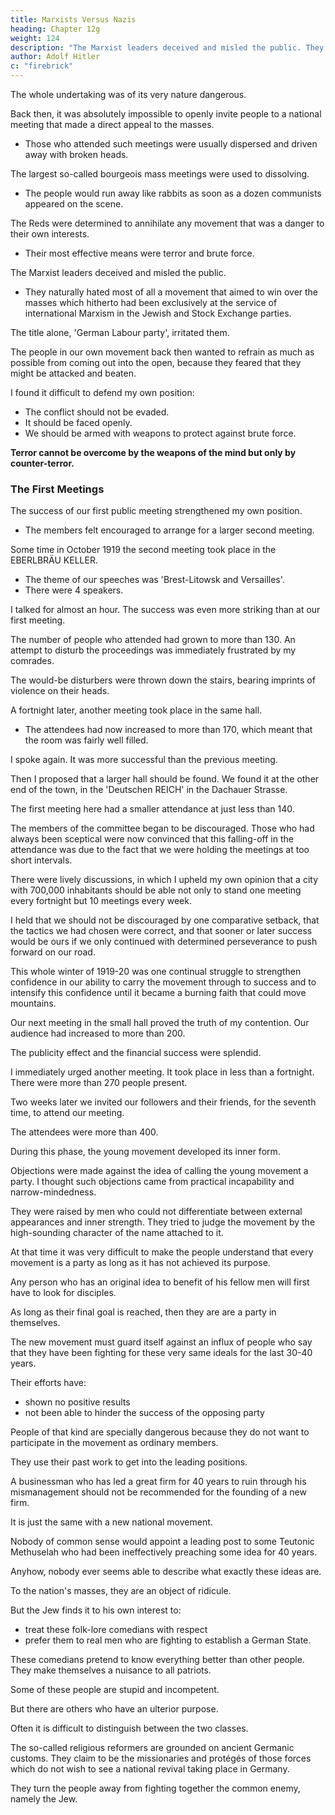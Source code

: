 ```yaml
---
title: Marxists Versus Nazis
heading: Chapter 12g
weight: 124
description: "The Marxist leaders deceived and misled the public. They naturally hated movements that aimed to win over the masses"
author: Adolf Hitler
c: "firebrick"
---
```



The whole undertaking was of its very nature dangerous. 

Back then, it was absolutely impossible to openly invite people to a national meeting that made a direct appeal to the masses.  
- Those who attended such meetings were usually dispersed and driven away with broken heads.

<!-- It certainly did not call for any great qualities to be able to do things in that way.  -->

The largest so-called bourgeois mass meetings were used to dissolving.
- The people would run away like rabbits as soon as a dozen communists appeared on the scene.

<!-- The Reds used to pay little attention to those bourgeois organizations where only babblers talked.

They recognized the inner triviality of such associations much better than the members themselves and therefore felt that they need not be afraid of them. --> 

The Reds were determined to annihilate any movement that was a danger to their own interests.
- Their most effective means were terror and brute force.

The Marxist leaders deceived and misled the public.
- They naturally hated most of all a movement that aimed to win over the masses which hitherto had been exclusively at the service of international Marxism in the Jewish and Stock Exchange parties.

The title alone, 'German Labour party', irritated them.

<!-- It could easily be foreseen that at the first opportune moment we should have to face the opposition of the Marxist despots, who were still intoxicated with their triumph in 1918. -->

The people in our own movement back then wanted to refrain as much as possible from coming out into the open, because they feared that they might be attacked and beaten.

<!-- In their minds they saw our first public meetings broken up and feared that the movement might thus be ruined forever.  -->

I found it difficult to defend my own position:
- The conflict should not be evaded.
- It should be faced openly.
- We should be armed with weapons to protect against brute force. 

**Terror cannot be overcome by the weapons of the mind but only by counter-terror.** 


### The First Meetings

The success of our first public meeting strengthened my own position.
- The members felt encouraged to arrange for a larger second meeting.

Some time in October 1919 the second meeting took place in the EBERLBRÄU KELLER.
- The theme of our speeches was 'Brest-Litowsk and Versailles'. 
- There were 4 speakers. 

I talked for almost an hour. The success was even more striking than at our first meeting.

The number of people who attended had grown to more than 130. An attempt to disturb the proceedings was immediately frustrated by my comrades.

The would-be disturbers were thrown down the stairs, bearing imprints of violence on their heads.

A fortnight later, another meeting took place in the same hall.
- The attendees had now increased to more than 170, which meant that the room was fairly well filled. 

I spoke again. It was more successful than the previous meeting.

Then I proposed that a larger hall should be found. We found it at the other end of the town, in the 'Deutschen REICH' in the Dachauer Strasse.

The first meeting here had a smaller attendance at just less than 140.

The members of the committee began to be discouraged. Those who had always been sceptical were now convinced that this falling-off in the attendance was due to the fact that we were holding the meetings at too short intervals. 

There were lively discussions, in which I upheld my own opinion that a city with 700,000 inhabitants should be able not only to stand one meeting every fortnight but 10 meetings every week.

I held that we should not be discouraged by one comparative setback, that the tactics we had chosen were correct, and that sooner or later success would be ours if we only continued with determined perseverance to push forward on our road.

This whole winter of 1919-20 was one continual struggle to strengthen confidence in our ability to carry the movement through to success and to intensify this confidence until it became a burning faith that could move mountains.

Our next meeting in the small hall proved the truth of my contention. Our audience had increased to more than 200.

The publicity effect and the financial success were splendid. 

I immediately urged another meeting. It took place in less than a fortnight. There were more than 270 people present.

Two weeks later we invited our followers and their friends, for the seventh time, to attend our meeting. 

<!-- The same hall was scarcely large enough for the number that came.  -->
The attendees were more than 400. 

During this phase, the young movement developed its inner form.

<!-- Sometimes, we had more or less hefty discussions within our small circle.  -->

<!-- From various sides--it was then just the same as it is to-day-- -->

Objections were made against the idea of calling the young movement a party. I thought such objections came from practical incapability and narrow-mindedness.

They were raised by men who could not differentiate between external appearances and inner strength. They tried to judge the movement by the high-sounding character of the name attached to it.

<!-- To this end they ransacked the vocabulary of our ancestors, with unfortunate results. -->

At that time it was very difficult to make the people understand that every movement is a party as long as it has not achieved its purpose.

<!-- brought its ideals to final triumph and thus . -->

<!-- It is a party even if it give itself a thousand difterent names. -->

Any person who has an original idea to benefit of his fellow men will first have to look for disciples.

<!-- carry into practice an original idea whose realization would be for the  -->

  <!-- who are ready to fight for the ends he has in view.  -->

<!-- If these ends did not go beyond the destruction of the party system and therewith put a stop to the process of disintegration, then all those who come forward as protagonists and apostles of such an ideal   -->

As long as their final goal is reached, then they are are a party in themselves.

<!-- It is only hair-splitting and playing with words when these antiquated theorists, whose practical success is in reverse ratio to their wisdom, presume to think they can change the character of a movement which is at the same time a party, by merely changing its name. -->

<!-- On the contrary, it is entirely out of harmony with the spirit of the nation to keep harping on that far-off and forgotten nomenclature which belongs to the ancient Germanic times and does not awaken any distinct association in our age. This habit of borrowing words from the dead past tends to mislead the people into thinking that the external trappings of its vocabulary are the important feature of a movement. It is really a mischievous habit; but it is quite prevalent nowadays.

At that time, and subsequently, I had to warn followers repeatedly against these wandering scholars who were peddling Germanic folk-lore and who never accomplished anything positive or practical, except to cultivate their own superabundant self-conceit.  -->

The new movement must guard itself against an influx of people who say that they have been fighting for these very same ideals for the last 30-40 years.

Their efforts have:
- shown no positive results
- not been able to hinder the success of the opposing party

 <!-- then the story of those forty years of futile effort furnishes sufficient proof for the incompetence of such a protagonist.  -->
<!-- If they have been 
Now if somebody has fought for forty years to carry into effect what he calls an idea, and if these alleged efforts not only show  -->


People of that kind are specially dangerous because they do not want to participate in the movement as ordinary members. 

They use their past work to get into the leading positions.

<!--  which would be the only fitting posts for them, in view of their 

 and also so that they might be enabled to carry on that work further.  -->

<!-- But woe to a young movement if the conduct of it should fall into the hands of such people.  -->

A businessman who has led a great firm for 40 years to ruin through his mismanagement should not be recommended for the founding of a new firm.

It is just the same with a new national movement.

Nobody of common sense would appoint a leading post to some Teutonic Methuselah who had been ineffectively preaching some idea for 40 years.

 <!-- until himself and his idea had entered the stage of senile decay. -->

<!-- Furthermore, only a very small percentage of such people join a new movement with the intention of serving its end unselfishly and helping in the spread of its principles. In most cases they come because they think that, under the aegis of the new movement, it will be possible for them to promulgate their old ideas to the misfortune of their new listeners.  -->

Anyhow, nobody ever seems able to describe what exactly these ideas are.

<!-- Such persons rant about ancient Teutonic heroes of the distant ages, with stone axes, battle spears and shields.

, whereas in reality they themselves are the woefullest poltroons imaginable. For those very same people who brandish Teutonic tin swords that have been fashioned carefully according to ancient models and wear padded bear-skins, with the horns of oxen mounted over their bearded faces, proclaim that all contemporary conflicts must be decided by the weapons of the mind alone. 

Thus they skedaddle when the first communist cudgel appears. Posterity will have little occasion to write a new epic on these heroic gladiators.  -->

<!-- I have seen too much of that kind of people not to feel a profound contempt for their miserable play-acting.  -->

To the nation's masses, they are an object of ridicule.

But the Jew finds it to his own interest to:
- treat these folk-lore comedians with respect 
- prefer them to real men who are fighting to establish a German State. 

<!-- And yet these
comedians are extremely proud of themselves.  -->

<!-- Notwithstanding their complete fecklessness, which is an established fact,  -->

These comedians pretend to know everything better than other people. They make themselves a nuisance to all patriots.

<!-- , to whom not only the heroism of the past is worthy of honour but who also feel bound to leave examples of their own work for the inspiration of the coming generation. -->

Some of these people are stupid and incompetent.

But there are others who have an ulterior purpose. 

Often it is difficult to distinguish between the two classes.

The so-called religious reformers are grounded on ancient Germanic customs. They claim to be the missionaries and protégés of those forces which do not wish to see a national revival taking place in Germany. 

They turn the people away from fighting together the common enemy, namely the Jew.

<!-- Moreover, that kind of preaching induces the people to use up their energies, not in fighting for the common cause, but in absurd and ruinous religious controversies within their own ranks.  -->
